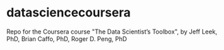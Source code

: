 datasciencecoursera
===================

Repo for the Coursera course "The Data Scientist’s Toolbox", by Jeff Leek, PhD, Brian Caffo, PhD, Roger D. Peng, PhD
